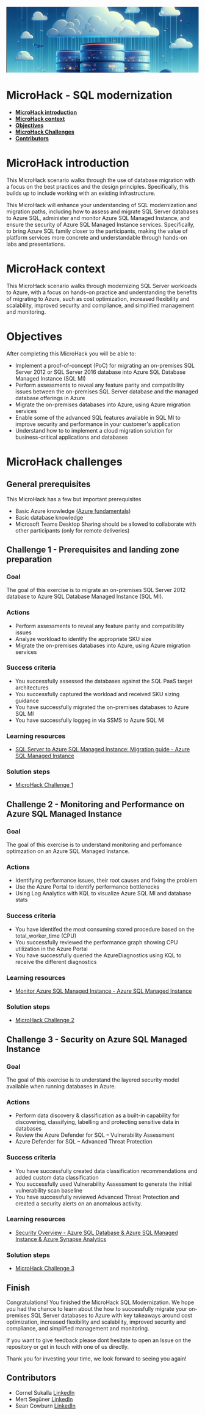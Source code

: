 
![image](./Images/SQLMicroHack.png)

# MicroHack - SQL modernization 

- [**MicroHack introduction**](#MicroHack-introduction)
- [**MicroHack context**](#microhack-context)
- [**Objectives**](#objectives)
- [**MicroHack Challenges**](#microhack-challenges)
- [**Contributors**](#contributors)

# MicroHack introduction

This MicroHack scenario walks through the use of database migration with a focus on the best practices and the design principles. Specifically, this builds up to include working with an existing infrastructure.

This MicroHack will enhance your understanding of SQL modernization and migration paths, including how to assess and migrate SQL Server databases to Azure SQL, administer and monitor Azure SQL Managed Instance, and ensure the security of Azure SQL Managed Instance services. Specifically, to bring Azure SQL family closer to the participants, making the value of platform services more concrete and understandable through hands-on labs and presentations.


# MicroHack context
This MicroHack scenario walks through modernizing SQL Server workloads to Azure, with a focus on hands-on practice and understanding the benefits of migrating to Azure, such as cost optimization, increased flexibility and scalability, improved security and compliance, and simplified management and monitoring.

# Objectives

After completing this MicroHack you will be able to:

* Implement a proof-of-concept (PoC) for migrating an on-premises SQL Server 2012 or SQL Server 2016 database into Azure SQL Database Managed Instance  (SQL MI)  
* Perform assessments to reveal any feature parity and compatibility issues between the on-premises SQL Server database and the managed database offerings in Azure   
* Migrate the on-premises databases into Azure, using Azure migration services  
* Enable some of the advanced SQL features available in SQL MI to improve security and performance in your customer's application  
* Understand how to to implement a cloud migration solution for business-critical applications and databases  

# MicroHack challenges

## General prerequisites

This MicroHack has a few but important prerequisites

* Basic Azure knowledge [(Azure fundamentals)](https://learn.microsoft.com/en-us/training/paths/azure-fundamentals-describe-azure-architecture-services/)  
* Basic database knowledge  
* Microsoft Teams Desktop Sharing should be allowed to collaborate with other participants (only for remote deliveries)  

## Challenge 1 - Prerequisites and landing zone preparation 

### Goal 

The goal of this exercise is to migrate an on-premises SQL Server 2012 database to Azure SQL Database Managed Instance (SQL MI).

### Actions

* Perform assessments to reveal any feature parity and compatibility issues 
* Analyze workload to identify the appropriate SKU size
* Migrate the on-premises databases into Azure, using Azure migration services

### Success criteria

* You successfully assessed the databases against the SQL PaaS target architectures 
* You successfully captured the workload and received SKU sizing guidance 
* You have successfully migrated the on-premises databases to Azure SQL MI 
* You have successfully loggeg in via SSMS to Azure SQL MI 

### Learning resources
* [SQL Server to Azure SQL Managed Instance: Migration guide - Azure SQL Managed Instance](https://learn.microsoft.com/en-us/azure/azure-sql/migration-guides/managed-instance/sql-server-to-managed-instance-guide?view=azuresql) 

### Solution steps 

* [MicroHack Challenge 1](./Challenges/01_MicroHack_challenge1.pdf)

## Challenge 2 - Monitoring and Performance on Azure SQL Managed Instance

### Goal 

The goal of this exercise is to understand monitoring and perfomance optimzation on an Azure SQL Managed Instance. 

### Actions

* Identifying performance issues, their root causes and fixing the problem
* Use the Azure Portal to identify performance bottlenecks
* Using Log Analytics with KQL to visualize Azure SQL MI and database stats

### Success criteria

* You have identifed the most consuming stored procedure based on the total_worker_time (CPU)
* You successfully reviewed the performance graph showing CPU utilization in the Azure Portal
* You have successfully queried the AzureDiagnostics using KQL to receive the different diagnostics

### Learning resources
* [Monitor Azure SQL Managed Instance - Azure SQL Managed Instance](https://learn.microsoft.com/en-us/azure/azure-sql/managed-instance/monitoring-sql-managed-instance-azure-monitor?view=azuresql)

### Solution steps

* [MicroHack Challenge 2](./Challenges/02_MicroHack_challenge2.pdf)

## Challenge 3 - Security on Azure SQL Managed Instance

### Goal 

The goal of this exercise is to understand the layered security model available when running databases in Azure.

### Actions

* Perform data discovery & classification as a built-in capability for discovering, classifying, labelling and protecting sensitive data in databases
* Review the Azure Defender for SQL – Vulnerability Assessment
* Azure Defender for SQL – Advanced Threat Protection

### Success criteria

* You have successfully created data classification recommendations and added custom data classification
* You successfully used Vulnerability Assessment to generate the initial vulnerability scan baseline
* You have successfully reviewed Advanced Threat Protection and created a security alerts on an anomalous activity.

### Learning resources
* [Security Overview - Azure SQL Database & Azure SQL Managed Instance & Azure Synapse Analytics](https://learn.microsoft.com/en-us/azure/azure-sql/database/security-overview?view=azuresql)

### Solution steps

* [MicroHack Challenge 3](./Challenges/03_MicroHack_challenge3.pdf)

## Finish

Congratulations! You finished the MicroHack SQL Modernization. We hope you had the chance to learn about the how to successfully migrate your on-premises SQL Server databases to Azure with key takeaways around cost optimization, increased flexibility and scalability, improved security and compliance, and simplified management and monitoring.

If you want to give feedback please dont hesitate to open an Issue on the repository or get in touch with one of us directly.

Thank you for investing your time, we look forward to seeing you again!


## Contributors
* Cornel Sukalla [LinkedIn](https://www.linkedin.com/in/cornelsukalla/)
* Mert Següner [LinkedIn](https://www.linkedin.com/in/mertsenguner/)
* Sean Cowburn [LinkedIn](https://www.linkedin.com/in/sean-cowburn/)
